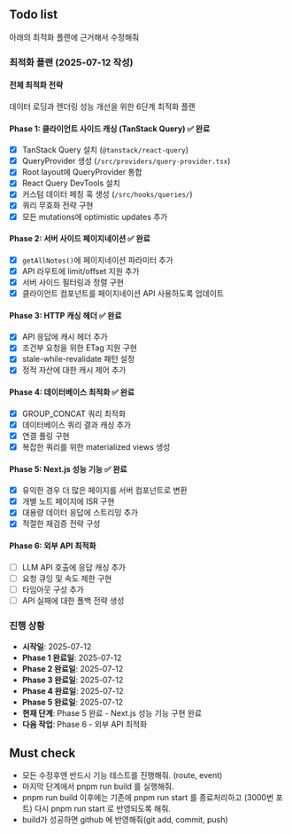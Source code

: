 ## Todo list

아래의 최적화 플랜에 근거해서 수정해줘

### 최적화 플랜 (2025-07-12 작성)

#### 전체 최적화 전략
데이터 로딩과 렌더링 성능 개선을 위한 6단계 최적화 플랜

#### Phase 1: 클라이언트 사이드 캐싱 (TanStack Query) ✅ 완료
- [x] TanStack Query 설치 (`@tanstack/react-query`)
- [x] QueryProvider 생성 (`/src/providers/query-provider.tsx`)
- [x] Root layout에 QueryProvider 통합
- [x] React Query DevTools 설치
- [x] 커스텀 데이터 페칭 훅 생성 (`/src/hooks/queries/`)
- [x] 쿼리 무효화 전략 구현
- [x] 모든 mutations에 optimistic updates 추가

#### Phase 2: 서버 사이드 페이지네이션 ✅ 완료
- [x] `getAllNotes()`에 페이지네이션 파라미터 추가
- [x] API 라우트에 limit/offset 지원 추가
- [x] 서버 사이드 필터링과 정렬 구현
- [x] 클라이언트 컴포넌트를 페이지네이션 API 사용하도록 업데이트

#### Phase 3: HTTP 캐싱 헤더 ✅ 완료
- [x] API 응답에 캐시 헤더 추가
- [x] 조건부 요청을 위한 ETag 지원 구현
- [x] stale-while-revalidate 패턴 설정
- [x] 정적 자산에 대한 캐시 제어 추가

#### Phase 4: 데이터베이스 최적화 ✅ 완료
- [x] GROUP_CONCAT 쿼리 최적화
- [x] 데이터베이스 쿼리 결과 캐싱 추가
- [x] 연결 풀링 구현
- [x] 복잡한 쿼리를 위한 materialized views 생성

#### Phase 5: Next.js 성능 기능 ✅ 완료
- [x] 유익한 경우 더 많은 페이지를 서버 컴포넌트로 변환
- [x] 개별 노트 페이지에 ISR 구현
- [x] 대용량 데이터 응답에 스트리밍 추가
- [x] 적절한 재검증 전략 구성

#### Phase 6: 외부 API 최적화
- [ ] LLM API 호출에 응답 캐싱 추가
- [ ] 요청 큐잉 및 속도 제한 구현
- [ ] 타임아웃 구성 추가
- [ ] API 실패에 대한 폴백 전략 생성

### 진행 상황
- **시작일**: 2025-07-12
- **Phase 1 완료일**: 2025-07-12
- **Phase 2 완료일**: 2025-07-12
- **Phase 3 완료일**: 2025-07-12
- **Phase 4 완료일**: 2025-07-12
- **Phase 5 완료일**: 2025-07-12
- **현재 단계**: Phase 5 완료 - Next.js 성능 기능 구현 완료
- **다음 작업**: Phase 6 - 외부 API 최적화

## Must check
- 모든 수정후엔 반드시 기능 테스트를 진행해줘. (route, event)
- 마지막 단계에서 pnpm run build 를 실행해줘.
- pnpm run build 이후에는 기존에 pnpm run start 를 종료처리하고 (3000번 포트) 다시 pnpm run start 로 반영되도록 해줘.
- build가 성공하면 github 에 반영해줘(git add, commit, push)
